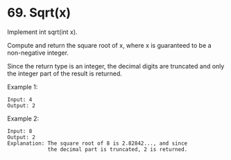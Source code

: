 # 69. Sqrt(x)

Implement int sqrt(int x).

Compute and return the square root of x, where x is guaranteed to be a non-negative integer.

Since the return type is an integer, the decimal digits are truncated and only the integer part of the result is returned.

Example 1:
````
Input: 4
Output: 2
````
Example 2:
````
Input: 8
Output: 2
Explanation: The square root of 8 is 2.82842..., and since 
             the decimal part is truncated, 2 is returned.
````
